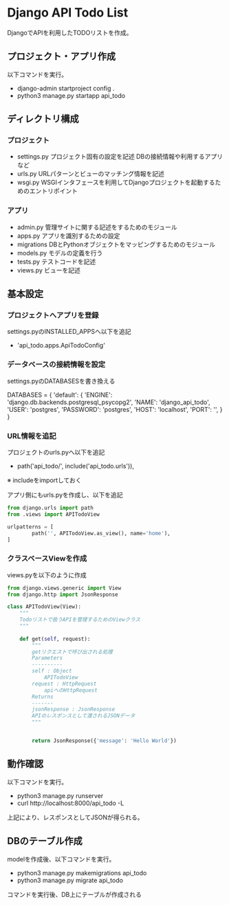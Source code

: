 # Django API Todo List

DjangoでAPIを利用したTODOリストを作成。

## プロジェクト・アプリ作成

以下コマンドを実行。

* django-admin startproject config .
* python3 manage.py startapp api_todo

## ディレクトリ構成

### プロジェクト

* settings.py プロジェクト固有の設定を記述 DBの接続情報や利用するアプリなど
* urls.py URLパターンとビューのマッチング情報を記述
* wsgi.py WSGIインタフェースを利用してDjangoプロジェクトを起動するためのエントリポイント

### アプリ

* admin.py 管理サイトに関する記述をするためのモジュール
* apps.py アプリを識別するための設定
* migrations DBとPythonオブジェクトをマッピングするためのモジュール
* models.py モデルの定義を行う
* tests.py テストコードを記述
* views.py ビューを記述


## 基本設定

### プロジェクトへアプリを登録

settings.pyのINSTALLED_APPSへ以下を追記

* 'api_todo.apps.ApiTodoConfig'

### データベースの接続情報を設定

settings.pyのDATABASESを書き換える

DATABASES = {
    'default': {
        'ENGINE': 'django.db.backends.postgresql_psycopg2',
        'NAME': 'django_api_todo',
        'USER': 'postgres',
        'PASSWORD': 'postgres',
        'HOST': 'localhost',
        'PORT': '',
    }
}

### URL情報を追記

プロジェクトのurls.pyへ以下を追記

* path('api_todo/', include('api_todo.urls')),

※ includeをimportしておく

アプリ側にもurls.pyを作成し、以下を追記

```python
from django.urls import path
from .views import APITodoView

urlpatterns = [
        path('', APITodoView.as_view(), name='home'),
]
```


### クラスベースViewを作成

views.pyを以下のように作成

```python
from django.views.generic import View
from django.http import JsonResponse

class APITodoView(View):
    """
    Todoリストで扱うAPIを管理するためのViewクラス
    """
    
    def get(self, request):
        """
        getリクエストで呼び出される処理
        Parameters
        ----------
        self : Object
            APITodoView
        request : HttpRequest
            apiへのHttpRequest
        Returns
        -------
        jsonResponse : JsonResponse
        APIのレスポンスとして渡されるJSONデータ
        """


        return JsonResponse({'message': 'Hello World'})
```

## 動作確認

以下コマンドを実行。

* python3 manage.py runserver
* curl http://localhost:8000/api_todo -L

上記により、レスポンスとしてJSONが得られる。

## DBのテーブル作成

modelを作成後、以下コマンドを実行。

* python3 manage.py makemigrations api_todo
* python3 manage.py migrate api_todo

コマンドを実行後、DB上にテーブルが作成される